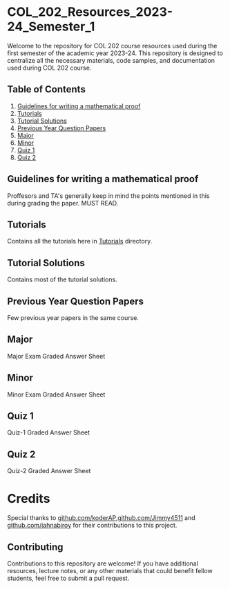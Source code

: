 # COL_202_Resources_2023-24_Semester_1

Welcome to the repository for COL 202 course resources used during the first semester of the academic year 2023-24. This repository is designed to centralize all the necessary materials, code samples, and documentation used during COL 202 course.

## Table of Contents

1. [Guidelines for writing a mathematical proof](#guidelines-for-writing-a-mathematical-proof)
2. [Tutorials](#tutorials)
3. [Tutorial Solutions](#tutorial-solutions)
4. [Previous Year Question Papers](#previous-year-question-papers)
5. [Major](#major)
6. [Minor](#minor)
7. [Quiz 1](#quiz-1)
8. [Quiz 2](#quiz-2)

## Guidelines for writing a mathematical proof

Proffesors and TA's generally keep in mind the points mentioned in this during grading the paper. MUST READ.

## Tutorials

Contains all the tutorials here in [Tutorials](./tutorials/) directory.

## Tutorial Solutions

Contains most of the tutorial solutions.

## Previous Year Question Papers

Few previous year papers in the same course.

## Major

Major Exam Graded Answer Sheet

## Minor

Minor Exam Graded Answer Sheet

## Quiz 1

Quiz-1 Graded Answer Sheet

## Quiz 2

Quiz-2 Graded Answer Sheet


# Credits

Special thanks to [github.com/koderAP](https://github.com/koderAP),[github.com/Jimmy4511](https://github.com/Jimmy4511) and [github.com/jahnabiroy](https://github.com/jahnabiroy)  for their contributions to this project.


## Contributing

Contributions to this repository are welcome! If you have additional resources, lecture notes, or any other materials that could benefit fellow students, feel free to submit a pull request.
